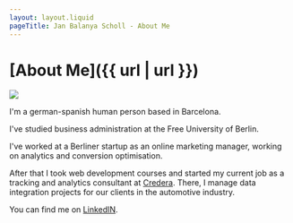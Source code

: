 ```yaml
---
layout: layout.liquid
pageTitle: Jan Balanya Scholl - About Me
---
```

# [About Me]({{ url | url }})
<img src="{{ '/images/Jan-Balanya-Scholl.jpg' | url }}">

I'm a german-spanish human person based in Barcelona.

I've studied business administration at the Free University of Berlin.

I've worked at a Berliner startup as an online marketing manager, working on analytics and conversion optimisation.

After that I took web development courses and started my current job as a tracking and analytics consultant at [Credera](https://www.credera.com). There, I manage data integration projects for our clients in the automotive industry.

You can find me on [LinkedIN](https://de.linkedin.com/in/jan-balanya-scholl).
